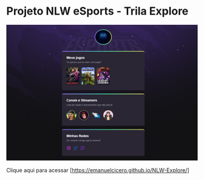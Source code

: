# Projeto NLW eSports - Trila Explore

![preview](./Assets/preview.png)

Clique aqui para acessar [https://emanuelcicero.github.io/NLW-Explore/]